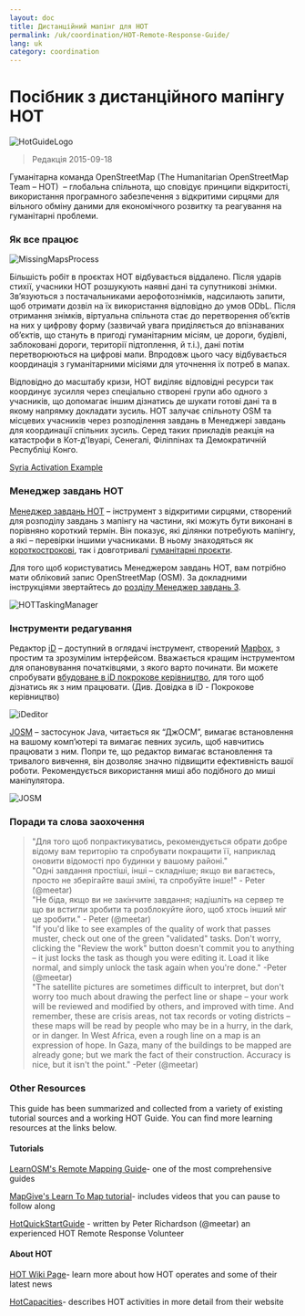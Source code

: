 ```yaml
---
layout: doc
title: Дистанційний мапінг для HOT  
permalink: /uk/coordination/HOT-Remote-Response-Guide/ 
lang: uk
category: coordination
---
```


# Посібник з дистанційного мапінгу HOT   

![HotGuideLogo](/images/hot-logo.png)  

> Редакція 2015-09-18  

Гуманітарна команда OpenStreetMap (The Humanitarian OpenStreetMap Team – HOT)  – глобальна спільнота, що сповідує принципи відкритості, використання програмного забезпечення з відкритими сирцями для вільного обміну даними для економічного розвитку та реагування на гуманітарні проблеми.  

### Як все працює 

![MissingMapsProcess](http://hot.openstreetmap.org/sites/default/files/styles/large/public/process.png?itok=jlAYWov0)  

Більшість робіт в проєктах HOT відбувається віддалено. Після ударів стихії, учасники HOT розшукують наявні дані та супутникові знімки. Зв’язуються з постачальниками аерофотознімків, надсилають запити, щоб отримати дозвіл на їх використання відповідно до умов ODbL. Після отримання знімків, віртуальна спільнота стає до перетворення об’єктів на них у цифрову форму (зазвичай увага приділяється до впізнаваних об’єктів, що стануть в пригоді гуманітарним місіям, це дороги, будівлі, заблоковані дороги, території підтоплення, й т.і.), дані потім перетворюються на цифрові мапи. Впродовж цього часу відбувається координація з гуманітарними місіями для уточнення їх потреб в мапах.  

Відповідно до масштабу кризи, HOT виділяє відповідні ресурси так координує зусилля через спеціально створені групи або одного з учасників, що допомагає іншим дізнатись де шукати готові дані та в якому напрямку докладати зусиль. HOT залучає спільноту OSM та місцевих учасників через розподілення завдань в Менеджері завдань для координації спільних зусиль. Серед таких прикладів реакція на катастрофи в Кот-д'Івуарі, Сенегалі, Філіппінах та Демократичній Республіці Конго.  

[Syria Activation Example](http://hot.openstreetmap.org/updates/2013-01-28_syria_activation)  

### Менеджер завдань HOT 

[Менеджер завдань HOT](http://tasks.hotosm.org/) – інструмент з відкритими сирцями, створений для розподілу завдань з мапінгу на частини, які можуть бути виконані в порівняно короткий термін. Він показує, які ділянки потребують мапінгу, а які – перевірки іншими учасниками. В ньому знаходяться як [короткострокові](http://wiki.openstreetmap.org/wiki/HOT_activation), так і довготривалі [гуманітарні проєкти](http://hot.openstreetmap.org/projects).  

Для того щоб користуватись Менеджером завдань HOT, вам потрібно мати обліковий запис OpenStreetMap (OSM). За докладними інструкціями звертайтесь до [розділу Менеджер завдань 3](http://learnosm.org/uk/coordination/tasking-manager3/).  

![HOTTaskingManager](http://hot.openstreetmap.org/sites/default/files/styles/large/public/task_manager_v2_screenshot_CAR_example.png?itok=Q35ytxKl)  

### Інструменти редагування 

Редактор [iD](/uk/beginner/id-editor/) – доступний в оглядачі інструмент, створений [Mapbox](https://www.mapbox.com/), з простим та зрозумілим інтерфейсом. Вважається кращим інструментом для опановування початківцями, з якого варто починати. Ви можете спробувати [вбудоване в iD покрокове керівництво](https://preview.ideditor.com/release#walkthrough=true), для того щоб дізнатись як з ним працювати. (Див. Довідка в iD - Покрокове керівництво)  

![iDeditor](https://blog.openstreetmap.org/wp-content/uploads/2013/08/id-editor-sotm-us-2013-venue-screenshot.png)  


[JOSM](https://josm.openstreetmap.de/) – застосунок Java, читається як “ДжОСМ”, вимагає встановлення на вашому комп’ютері та вимагає певних зусиль, щоб навчитись працювати з ним. Попри те, що редактор вимагає встановлення та тривалого вивчення, він дозволяє значно підвищити ефективність вашої роботи. Рекомендується використання миші або подібного до миші маніпулятора.  

![JOSM](http://njgeo.org/wp-content/uploads/2010/07/josm_osm_editor.png)  

### Поради та слова заохочення

> "Для того щоб попрактикуватись, рекомендується обрати добре відому вам територію та спробувати покращити її, наприклад оновити відомості про будинки у вашому районі."  
> "Одні завдання простіші, інші – складніше; якщо ви вагаєтесь, просто не зберігайте ваші зміні, та спробуйте інше!" - Peter (@meetar)  
> "Не біда, якщо ви не закінчите завдання; надішліть на сервер те що ви встигли зробити та розблокуйте його, щоб хтось інший міг це зробити." - Peter (@meetar)  
> "If you'd like to see examples of the quality of work that passes muster, check out one of the green "validated" tasks. Don't worry, clicking the "Review the work" button doesn't commit you to anything – it just locks the task as though you were editing it. Load it like normal, and simply unlock the task again when you're done." -Peter (@meetar)  
> "The satellite pictures are sometimes difficult to interpret, but don't worry too much about drawing the perfect line or shape – your work will be reviewed and modified by others, and improved with time. And remember, these are crisis areas, not tax records or voting districts – these maps will be read by people who may be in a hurry, in the dark, or in danger. In West Africa, even a rough line on a map is an expression of hope. In Gaza, many of the buildings to be mapped are already gone; but we mark the fact of their construction. Accuracy is nice, but it isn't the point." -Peter (@meetar)  
 
### Other Resources 

This guide has been summarized and collected from a variety of existing tutorial sources and a working HOT Guide. You can find more learning resources at the links below.  

#### Tutorials

[LearnOSM's Remote Mapping Guide](http://learnosm.org/en/coordination/remote/)- one of the most comprehensive guides  

[MapGive's Learn To Map tutorial](http://mapgive.state.gov/learn-to-map/)- includes videos that you can pause to follow along  

[HotQuickStartGuide](https://gist.github.com/meetar/b9929dfec129d1d7f5f2) - written by Peter Richardson (@meetar) an experienced HOT Remote Response Volunteer  

#### About HOT 

[HOT Wiki Page](http://wiki.openstreetmap.org/wiki/Humanitarian_OSM_Team)-  learn more about how HOT operates and some of their latest news  

[HotCapacities](http://hot.openstreetmap.org/about/hot_capacities)- describes HOT activities in more detail from their website  